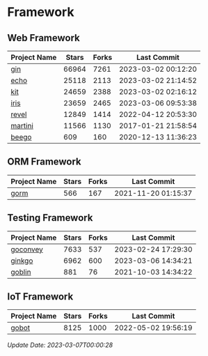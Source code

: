 # Framework

## Web Framework
| Project Name | Stars | Forks | Last Commit |
| ------------ | ----- | ----- | ----------- |
| [gin](https://github.com/gin-gonic/gin) | 66964 | 7261 | 2023-03-02 00:12:20 |
| [echo](https://github.com/labstack/echo) | 25118 | 2113 | 2023-03-02 21:14:52 |
| [kit](https://github.com/go-kit/kit) | 24659 | 2388 | 2023-03-02 02:16:12 |
| [iris](https://github.com/kataras/iris) | 23659 | 2465 | 2023-03-06 09:53:38 |
| [revel](https://github.com/revel/revel) | 12849 | 1414 | 2022-04-12 20:53:30 |
| [martini](https://github.com/go-martini/martini) | 11566 | 1130 | 2017-01-21 21:58:54 |
| [beego](https://github.com/astaxie/beego) | 609 | 160 | 2020-12-13 11:36:23 |

## ORM Framework
| Project Name | Stars | Forks | Last Commit |
| ------------ | ----- | ----- | ----------- |
| [gorm](https://github.com/jinzhu/gorm) | 566 | 167 | 2021-11-20 01:15:37 |

## Testing Framework
| Project Name | Stars | Forks | Last Commit |
| ------------ | ----- | ----- | ----------- |
| [goconvey](https://github.com/smartystreets/goconvey) | 7633 | 537 | 2023-02-24 17:29:30 |
| [ginkgo](https://github.com/onsi/ginkgo) | 6962 | 600 | 2023-03-06 14:34:21 |
| [goblin](https://github.com/franela/goblin) | 881 | 76 | 2021-10-03 14:34:22 |

## IoT Framework
| Project Name | Stars | Forks | Last Commit |
| ------------ | ----- | ----- | ----------- |
| [gobot](https://github.com/hybridgroup/gobot) | 8125 | 1000 | 2022-05-02 19:56:19 |

*Update Date: 2023-03-07T00:00:28*